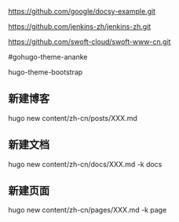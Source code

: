 https://github.com/google/docsy-example.git

https://github.com/jenkins-zh/jenkins-zh.git

https://github.com/swoft-cloud/swoft-www-cn.git

#gohugo-theme-ananke

hugo-theme-bootstrap

## 新建博客

hugo new content/zh-cn/posts/XXX.md

## 新建文档

hugo new content/zh-cn/docs/XXX.md  -k docs

## 新建页面

hugo new content/zh-cn/pages/XXX.md  -k page
